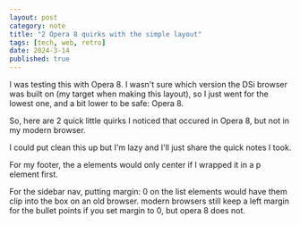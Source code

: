 ```yaml
---
layout: post
category: note
title: "2 Opera 8 quirks with the simple layout"
tags: [tech, web, retro]
date: 2024-3-14
published: true
---
```


I was testing this with Opera 8. I wasn't sure which version the DSi browser was built on (my target when making this layout), so I just went for the lowest one, and a bit lower to be safe: Opera 8.

So, here are 2 quick little quirks I noticed that occured in Opera 8, but not in my modern browser.

I could put clean this up but I'm lazy and I'll just share the quick notes I took.

For my footer, the a elements would only center if I wrapped it in a p element first.

For the sidebar nav, putting margin: 0 on the list elements would have them clip into the box on an old browser.
modern browsers still keep a left margin for the bullet points if you set margin to 0, but opera 8 does not.
